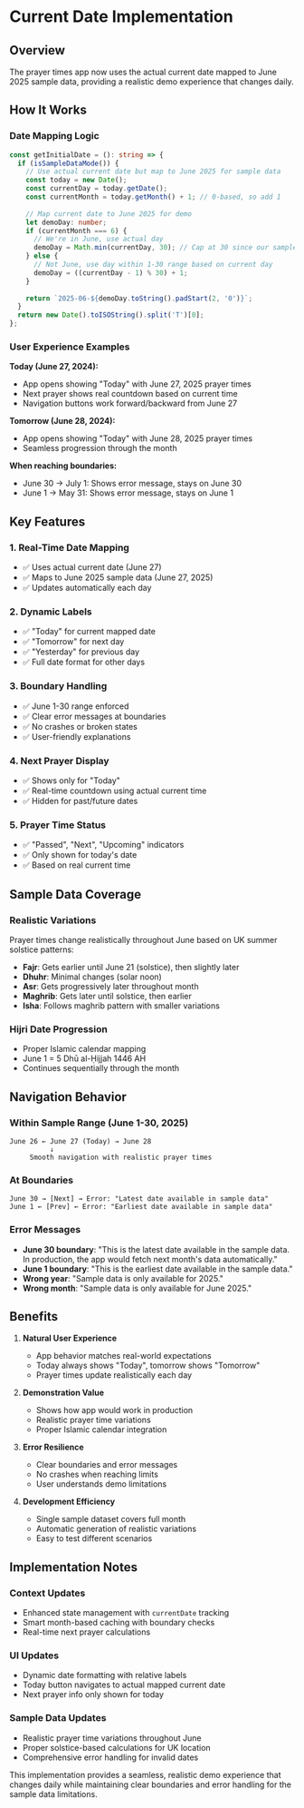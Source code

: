 # Current Date Implementation

## Overview

The prayer times app now uses the actual current date mapped to June 2025 sample data, providing a realistic demo experience that changes daily.

## How It Works

### Date Mapping Logic

```typescript
const getInitialDate = (): string => {
  if (isSampleDataMode()) {
    // Use actual current date but map to June 2025 for sample data
    const today = new Date();
    const currentDay = today.getDate();
    const currentMonth = today.getMonth() + 1; // 0-based, so add 1
    
    // Map current date to June 2025 for demo
    let demoDay: number;
    if (currentMonth === 6) {
      // We're in June, use actual day
      demoDay = Math.min(currentDay, 30); // Cap at 30 since our sample data goes to June 30
    } else {
      // Not June, use day within 1-30 range based on current day
      demoDay = ((currentDay - 1) % 30) + 1;
    }
    
    return `2025-06-${demoDay.toString().padStart(2, '0')}`;
  }
  return new Date().toISOString().split('T')[0];
};
```

### User Experience Examples

**Today (June 27, 2024):**
- App opens showing "Today" with June 27, 2025 prayer times
- Next prayer shows real countdown based on current time
- Navigation buttons work forward/backward from June 27

**Tomorrow (June 28, 2024):**
- App opens showing "Today" with June 28, 2025 prayer times
- Seamless progression through the month

**When reaching boundaries:**
- June 30 → July 1: Shows error message, stays on June 30
- June 1 → May 31: Shows error message, stays on June 1

## Key Features

### 1. Real-Time Date Mapping
- ✅ Uses actual current date (June 27)
- ✅ Maps to June 2025 sample data (June 27, 2025)
- ✅ Updates automatically each day

### 2. Dynamic Labels
- ✅ "Today" for current mapped date
- ✅ "Tomorrow" for next day
- ✅ "Yesterday" for previous day
- ✅ Full date format for other days

### 3. Boundary Handling
- ✅ June 1-30 range enforced
- ✅ Clear error messages at boundaries
- ✅ No crashes or broken states
- ✅ User-friendly explanations

### 4. Next Prayer Display
- ✅ Shows only for "Today" 
- ✅ Real-time countdown using actual current time
- ✅ Hidden for past/future dates

### 5. Prayer Time Status
- ✅ "Passed", "Next", "Upcoming" indicators
- ✅ Only shown for today's date
- ✅ Based on real current time

## Sample Data Coverage

### Realistic Variations
Prayer times change realistically throughout June based on UK summer solstice patterns:

- **Fajr**: Gets earlier until June 21 (solstice), then slightly later
- **Dhuhr**: Minimal changes (solar noon)
- **Asr**: Gets progressively later throughout month
- **Maghrib**: Gets later until solstice, then earlier
- **Isha**: Follows maghrib pattern with smaller variations

### Hijri Date Progression
- Proper Islamic calendar mapping
- June 1 = 5 Dhū al-Ḥijjah 1446 AH
- Continues sequentially through the month

## Navigation Behavior

### Within Sample Range (June 1-30, 2025)
```
June 26 ← June 27 (Today) → June 28
          ↓
     Smooth navigation with realistic prayer times
```

### At Boundaries
```
June 30 → [Next] → Error: "Latest date available in sample data"
June 1 ← [Prev] ← Error: "Earliest date available in sample data"
```

### Error Messages
- **June 30 boundary**: "This is the latest date available in the sample data. In production, the app would fetch next month's data automatically."
- **June 1 boundary**: "This is the earliest date available in the sample data."
- **Wrong year**: "Sample data is only available for 2025."
- **Wrong month**: "Sample data is only available for June 2025."

## Benefits

1. **Natural User Experience**
   - App behavior matches real-world expectations
   - Today always shows "Today", tomorrow shows "Tomorrow"
   - Prayer times update realistically each day

2. **Demonstration Value**
   - Shows how app would work in production
   - Realistic prayer time variations
   - Proper Islamic calendar integration

3. **Error Resilience**
   - Clear boundaries and error messages
   - No crashes when reaching limits
   - User understands demo limitations

4. **Development Efficiency**
   - Single sample dataset covers full month
   - Automatic generation of realistic variations
   - Easy to test different scenarios

## Implementation Notes

### Context Updates
- Enhanced state management with `currentDate` tracking
- Smart month-based caching with boundary checks
- Real-time next prayer calculations

### UI Updates
- Dynamic date formatting with relative labels
- Today button navigates to actual mapped current date
- Next prayer info only shown for today

### Sample Data Updates
- Realistic prayer time variations throughout June
- Proper solstice-based calculations for UK location
- Comprehensive error handling for invalid dates

This implementation provides a seamless, realistic demo experience that changes daily while maintaining clear boundaries and error handling for the sample data limitations. 